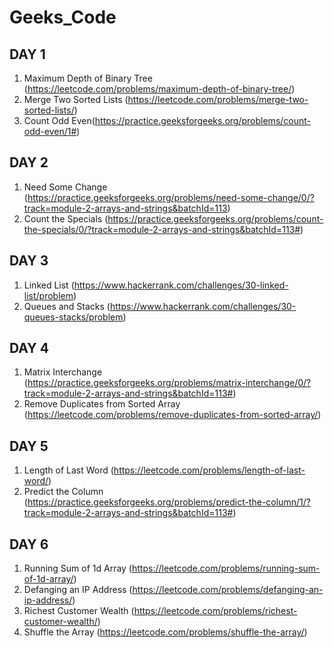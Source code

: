 # Geeks_Code
## DAY 1
1. Maximum Depth of Binary Tree (https://leetcode.com/problems/maximum-depth-of-binary-tree/)
2. Merge Two Sorted Lists (https://leetcode.com/problems/merge-two-sorted-lists/)
3. Count Odd Even(https://practice.geeksforgeeks.org/problems/count-odd-even/1#)

## DAY 2
1. Need Some Change (https://practice.geeksforgeeks.org/problems/need-some-change/0/?track=module-2-arrays-and-strings&batchId=113)
2. Count the Specials (https://practice.geeksforgeeks.org/problems/count-the-specials/0/?track=module-2-arrays-and-strings&batchId=113#)

## DAY 3
1. Linked List (https://www.hackerrank.com/challenges/30-linked-list/problem)
2. Queues and Stacks (https://www.hackerrank.com/challenges/30-queues-stacks/problem)
 
## DAY 4
1. Matrix Interchange (https://practice.geeksforgeeks.org/problems/matrix-interchange/0/?track=module-2-arrays-and-strings&batchId=113#)
2. Remove Duplicates from Sorted Array (https://leetcode.com/problems/remove-duplicates-from-sorted-array/)
 
## DAY 5
1. Length of Last Word (https://leetcode.com/problems/length-of-last-word/)
2. Predict the Column (https://practice.geeksforgeeks.org/problems/predict-the-column/1/?track=module-2-arrays-and-strings&batchId=113#)

## DAY 6
1. Running Sum of 1d Array (https://leetcode.com/problems/running-sum-of-1d-array/)
2. Defanging an IP Address (https://leetcode.com/problems/defanging-an-ip-address/)
3. Richest Customer Wealth (https://leetcode.com/problems/richest-customer-wealth/)
4. Shuffle the Array (https://leetcode.com/problems/shuffle-the-array/)
